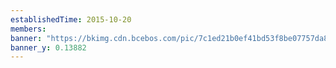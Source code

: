 ```yaml
---
establishedTime: 2015-10-20
members:
banner: "https://bkimg.cdn.bcebos.com/pic/7c1ed21b0ef41bd53f8be07757da81cb38db3d5c?x-bce-process=image/watermark,image_d2F0ZXIvYmFpa2UxNTA=,g_7,xp_5,yp_5"
banner_y: 0.13882
---
```

